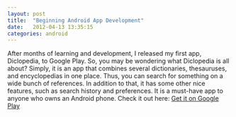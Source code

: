 ```yaml
---
layout: post
title:  "Beginning Android App Development"
date:   2012-04-13 13:35:15
categories: android
---
```


After months of learning and development, I released my first app, Diclopedia, to Google Play. So, you may be wondering what Diclopedia is all about? Simply, it is an app that combines several dictionaries, thesauruses, and encyclopedias in one place. Thus, you can search for something on a wide bunch of references. In addition to that, it has some other nice features, such as search history and preferences. It is a must-have app to anyone who owns an Android phone. Check it out here:  [Get it on Google Play][diclopedia]

[diclopedia]: https://play.google.com/store/apps/details?id=org.salications.diclopedia&hl=en
